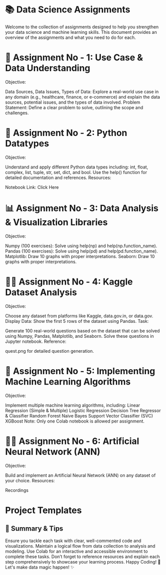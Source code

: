 # 📚 Data Science Assignments 
Welcome to the collection of assignments designed to help you strengthen your data science and machine learning skills. This document provides an overview of the assignments and what you need to do for each.

# 📝 Assignment No - 1: Use Case & Data Understanding
Objective:

Data Sources, Data Issues, Types of Data: Explore a real-world use case in any domain (e.g., healthcare, finance, or e-commerce) and explain the data sources, potential issues, and the types of data involved.
Problem Statement: Define a clear problem to solve, outlining the scope and challenges.

# 🐍 Assignment No - 2: Python Datatypes
Objective:

Understand and apply different Python data types including: int, float, complex, list, tuple, str, set, dict, and bool.
Use the help() function for detailed documentation and references.
Resources:

Notebook Link: Click Here
# 📊 Assignment No - 3: Data Analysis & Visualization Libraries
Objective:

Numpy (100 exercises): Solve using help(np) and help(np.function_name).
Pandas (100 exercises): Solve using help(pd) and help(pd.function_name).
Matplotlib: Draw 10 graphs with proper interpretations.
Seaborn: Draw 10 graphs with proper interpretations.

# 🧑‍💻 Assignment No - 4: Kaggle Dataset Analysis
Objective:

Choose any dataset from platforms like Kaggle, data.gov.in, or data.gov.
Display Data: Show the first 5 rows of the dataset using Pandas.
Task:

Generate 100 real-world questions based on the dataset that can be solved using Numpy, Pandas, Matplotlib, and Seaborn.
Solve these questions in Jupyter notebook.
Reference:

quest.png for detailed question generation.

# 🧠 Assignment No - 5: Implementing Machine Learning Algorithms
Objective:

Implement multiple machine learning algorithms, including:
Linear Regression (Simple & Multiple)
Logistic Regression
Decision Tree Regressor & Classifier
Random Forest
Naive Bayes
Support Vector Classifier (SVC)
XGBoost
Note:
Only one Colab notebook is allowed per assignment.

# 🧑‍🔬 Assignment No - 6: Artificial Neural Network (ANN)
Objective:

Build and implement an Artificial Neural Network (ANN) on any dataset of your choice.
Resources:

Recordings
# Project Templates
## 🚀 Summary & Tips
Ensure you tackle each task with clear, well-commented code and visualizations.
Maintain a logical flow from data collection to analysis and modeling.
Use Colab for an interactive and accessible environment to complete these tasks.
Don’t forget to reference resources and explain each step comprehensively to showcase your learning process.
Happy Coding! 🚀
Let's make data magic happen! ✨



